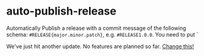 # auto-publish-release
Automatically Publish a release with a commit message of the following schema: `#RELEASE{major.minor.patch}`, e.g. `#RELEASE1.0.0`.
You need to put `


We've just hit another update. No features are planned so far. [Change this!](https://github.com/BlenderDefender/auto-publish-release/issues/new/choose)
<!-- CHANGELOG -->

<!-- CHANGELOG -->

